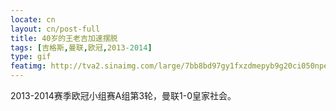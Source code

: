 ```yaml
---
locate: cn
layout: cn/post-full
title: 40岁的王老吉加速摆脱
tags: [吉格斯,曼联,欧冠,2013-2014]
type: gif
featimg: http://tva2.sinaimg.com/large/7bb8bd97gy1fxzdmepyb9g20ci050npe.gif
---
```


2013-2014赛季欧冠小组赛A组第3轮，曼联1-0皇家社会。